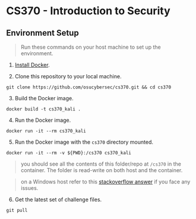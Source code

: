 # CS370 - Introduction to Security

## Environment Setup

> Run these commands on your host machine to set up the environment.

1. [Install Docker](https://docs.docker.com/get-docker/).

2. Clone this repository to your local machine.
```
git clone https://github.com/osucybersec/cs370.git && cd cs370
```

3. Build the Docker image.
```
docker build -t cs370_kali .
```

4. Run the Docker image.
```
docker run -it --rm cs370_kali
```

5. Run the Docker image with the `cs370` directory mounted.
```
docker run -it --rm -v ${PWD}:/cs370 cs370_kali
```
> you should see all the contents of this folder/repo at `/cs370` in the container. The folder is read-write on both host and the container.

> on a Windows host refer to this [stackoverflow answer](https://stackoverflow.com/a/41489151/2558137) if you face any issues.

6. Get the latest set of challenge files.
```
git pull
```
